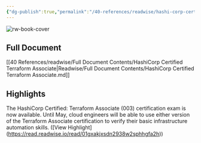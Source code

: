 ```yaml
---
{"dg-publish":true,"permalink":"/40-references/readwise/hashi-corp-certified-terraform-associate/","tags":["rw/articles"]}
---
```


![rw-book-cover](https://www.datocms-assets.com/2885/1645553469-hcta0-badge.png?auto=format&fit=max&w=1200)

## Full Document
[[40 References/readwise/Full Document Contents/HashiCorp Certified Terraform Associate\|Readwise/Full Document Contents/HashiCorp Certified Terraform Associate.md]]

## Highlights
The HashiCorp Certified: Terraform Associate (003) certification exam is now available. Until May, cloud engineers will be able to use either version of the Terraform Associate certification to verify their basic infrastructure automation skills. ([View Highlight] (https://read.readwise.io/read/01gxakjxsdn2938w2sphhgfa2h))


